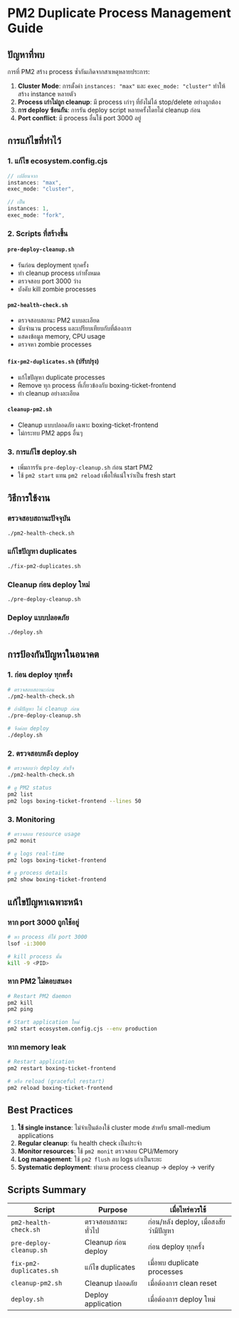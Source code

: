 # PM2 Duplicate Process Management Guide

## ปัญหาที่พบ
การที่ PM2 สร้าง process ซ้ำกันเกิดจากสาเหตุหลายประการ:

1. **Cluster Mode**: การตั้งค่า `instances: "max"` และ `exec_mode: "cluster"` ทำให้สร้าง instance หลายตัว
2. **Process เก่าไม่ถูก cleanup**: มี process เก่าๆ ที่ยังไม่ได้ stop/delete อย่างถูกต้อง
3. **การ deploy ซ้อนกัน**: การรัน deploy script หลายครั้งโดยไม่ cleanup ก่อน
4. **Port conflict**: มี process อื่นใช้ port 3000 อยู่

## การแก้ไขที่ทำไว้

### 1. แก้ไข ecosystem.config.cjs
```javascript
// เปลี่ยนจาก
instances: "max",
exec_mode: "cluster",

// เป็น  
instances: 1,
exec_mode: "fork",
```

### 2. Scripts ที่สร้างขึ้น

#### `pre-deploy-cleanup.sh`
- รันก่อน deployment ทุกครั้ง
- ทำ cleanup process เก่าทั้งหมด
- ตรวจสอบ port 3000 ว่าง
- บังคับ kill zombie processes

#### `pm2-health-check.sh` 
- ตรวจสอบสถานะ PM2 แบบละเอียด
- นับจำนวน process และเปรียบเทียบกับที่ต้องการ
- แสดงข้อมูล memory, CPU usage
- ตรวจหา zombie processes

#### `fix-pm2-duplicates.sh` (ปรับปรุง)
- แก้ไขปัญหา duplicate processes
- Remove ทุก process ที่เกี่ยวข้องกับ boxing-ticket-frontend
- ทำ cleanup อย่างละเอียด

#### `cleanup-pm2.sh` 
- Cleanup แบบปลอดภัย เฉพาะ boxing-ticket-frontend
- ไม่กระทบ PM2 apps อื่นๆ

### 3. การแก้ไข deploy.sh
- เพิ่มการรัน `pre-deploy-cleanup.sh` ก่อน start PM2
- ใช้ `pm2 start` แทน `pm2 reload` เพื่อให้แน่ใจว่าเป็น fresh start

## วิธีการใช้งาน

### ตรวจสอบสถานะปัจจุบัน
```bash
./pm2-health-check.sh
```

### แก้ไขปัญหา duplicates
```bash
./fix-pm2-duplicates.sh
```

### Cleanup ก่อน deploy ใหม่
```bash
./pre-deploy-cleanup.sh
```

### Deploy แบบปลอดภัย
```bash
./deploy.sh
```

## การป้องกันปัญหาในอนาคต

### 1. ก่อน deploy ทุกครั้ง
```bash
# ตรวจสอบสถานะก่อน
./pm2-health-check.sh

# ถ้ามีปัญหา ให้ cleanup ก่อน
./pre-deploy-cleanup.sh

# จึงค่อย deploy
./deploy.sh
```

### 2. ตรวจสอบหลัง deploy
```bash
# ตรวจสอบว่า deploy สำเร็จ
./pm2-health-check.sh

# ดู PM2 status
pm2 list
pm2 logs boxing-ticket-frontend --lines 50
```

### 3. Monitoring
```bash
# ตรวจสอบ resource usage
pm2 monit

# ดู logs real-time
pm2 logs boxing-ticket-frontend

# ดู process details
pm2 show boxing-ticket-frontend
```

## แก้ไขปัญหาเฉพาะหน้า

### หาก port 3000 ถูกใช้อยู่
```bash
# หา process ที่ใช้ port 3000
lsof -i:3000

# kill process นั้น
kill -9 <PID>
```

### หาก PM2 ไม่ตอบสนอง
```bash
# Restart PM2 daemon
pm2 kill
pm2 ping

# Start application ใหม่
pm2 start ecosystem.config.cjs --env production
```

### หาก memory leak
```bash
# Restart application
pm2 restart boxing-ticket-frontend

# หรือ reload (graceful restart)
pm2 reload boxing-ticket-frontend
```

## Best Practices

1. **ใช้ single instance**: ไม่จำเป็นต้องใช้ cluster mode สำหรับ small-medium applications
2. **Regular cleanup**: รัน health check เป็นประจำ
3. **Monitor resources**: ใช้ `pm2 monit` ตรวจสอบ CPU/Memory
4. **Log management**: ใช้ `pm2 flush` ลบ logs เก่าเป็นระยะ
5. **Systematic deployment**: ทำตาม process cleanup → deploy → verify

## Scripts Summary

| Script | Purpose | เมื่อไหร่ควรใช้ |
|--------|---------|-----------------|
| `pm2-health-check.sh` | ตรวจสอบสถานะทั่วไป | ก่อน/หลัง deploy, เมื่อสงสัยว่ามีปัญหา |
| `pre-deploy-cleanup.sh` | Cleanup ก่อน deploy | ก่อน deploy ทุกครั้ง |
| `fix-pm2-duplicates.sh` | แก้ไข duplicates | เมื่อพบ duplicate processes |
| `cleanup-pm2.sh` | Cleanup ปลอดภัย | เมื่อต้องการ clean reset |
| `deploy.sh` | Deploy application | เมื่อต้องการ deploy ใหม่ |
